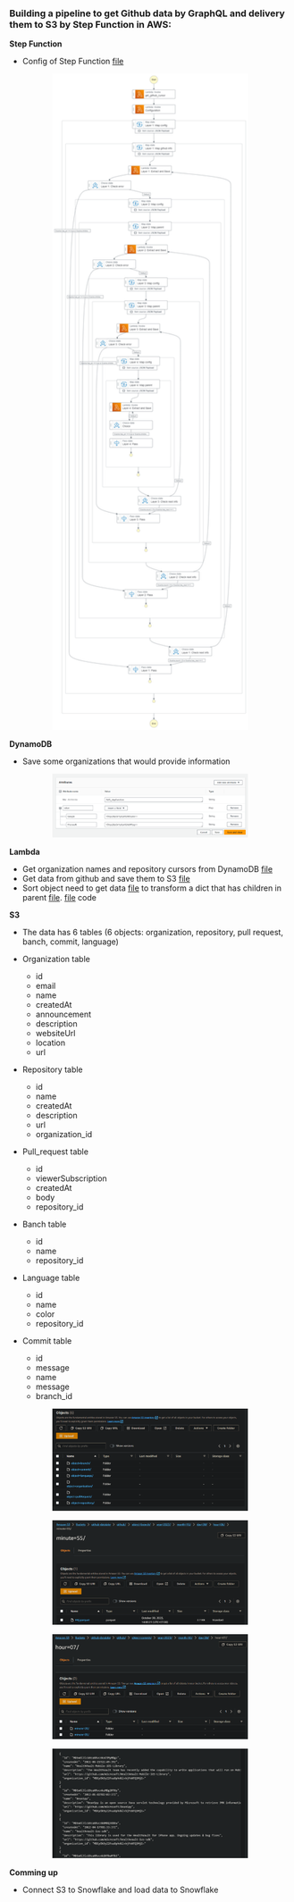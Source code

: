 ### **Building a pipeline to get Github data by GraphQL and delivery them to S3 by Step Function in AWS**:

**Step Function**
- Config of Step Function [file](step-function.json)

<p align="center">
  <img src="images/stepfunctions_graph.png" width="350"/>
</p>


**DynamoDB**
- Save some organizations that would provide information 

<p align="center">
  <img src="images/dynamodb.png" width="350"/>
</p>


**Lambda**
- Get organization names and repository cursors from DynamoDB [file](fetch_github_configuration.py)
- Get data from github and save them to S3 [file](extract_and_save.py)
- Sort object need to get data [file](configs/data_extraction.json) to transform a dict that has children in parent [file](configs/transformed_configurate.json). [file](configure_batch.py) code

**S3**
- The data has 6 tables (6 objects: organization, repository, pull request, banch, commit, language)

- Organization table
  + id 
  + email
  + name
  + createdAt
  + announcement
  + description
  + websiteUrl
  + location
  + url

- Repository table
  + id 
  + name
  + createdAt
  + description
  + url
  + organization_id

- Pull_request table
  + id
  + viewerSubscription
  + createdAt
  + body
  + repository_id

- Banch table
  + id
  + name
  + repository_id

- Language table
  + id
  + name
  + color
  + repository_id

- Commit table
  + id
  + message
  + name
  + message
  + branch_id


<p align="center">
  <img src="images/objects.png" width="350"/>
</p>

<p align="center">
  <img src="images/s3.png" width="350"/>
</p>

<p align="center">
  <img src="images/s3_1.png" width="350"/>
</p>

<p align="center">
  <img src="images/s3_2.png" width="350"/>
</p>



**Comming up**
- Connect S3 to Snowflake and load data to Snowflake

